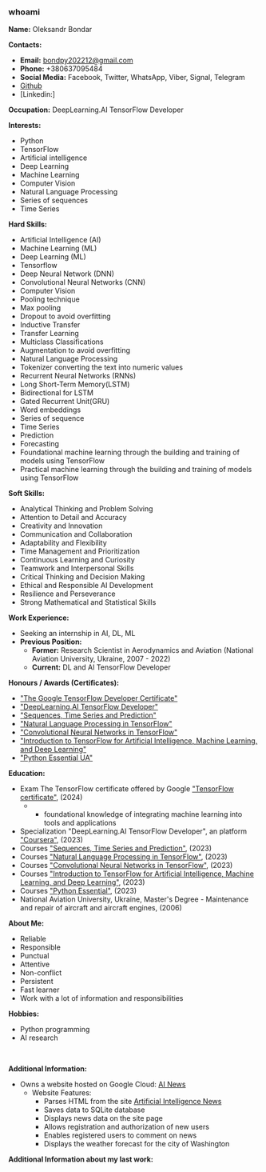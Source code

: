### whoami


**Name:** Oleksandr Bondar 

**Contacts:**
* **Email:** bondpy202212@gmail.com
* **Phone:** +380637095484
* **Social Media:** Facebook, Twitter, WhatsApp, Viber, Signal, Telegram
* [Github]( https://github.com/bondpy202212)
* [Linkedin:]


**Occupation:** DeepLearning.AI TensorFlow Developer  

**Interests:**
* Python
* TensorFlow
* Artificial intelligence 
* Deep Learning 
* Machine Learning 
* Computer Vision
* Natural Language Processing
* Series of sequences
* Time Series

**Hard Skills:**
* Artificial Intelligence (AI)
* Machine Learning (ML)
* Deep Learning (ML)
* Tensorflow
* Deep Neural Network (DNN)
* Convolutional Neural Networks (CNN)
* Computer Vision
* Pooling technique
* Max pooling
* Dropout to avoid overfitting
* Inductive Transfer
* Transfer Learning
* Multiclass Classifications
* Augmentation to avoid overfitting
* Natural Language Processing
* Tokenizer converting the text into numeric values
* Recurrent Neural Networks (RNNs)
* Long Short-Term Memory(LSTM)
* Bidirectional for LSTM
* Gated Recurrent Unit(GRU)
* Word embeddings
* Series of sequence
* Time Series
* Prediction
* Forecasting
* Foundational machine learning through the building and training of models using TensorFlow
* Practical machine learning through the building and training of models using TensorFlow

**Soft Skills:**
* Analytical Thinking and Problem Solving
* Attention to Detail and Accuracy
* Creativity and Innovation
* Communication and Collaboration
* Adaptability and Flexibility
* Time Management and Prioritization
* Continuous Learning and Curiosity
* Teamwork and Interpersonal Skills
* Critical Thinking and Decision Making
* Ethical and Responsible AI Development
* Resilience and Perseverance
* Strong Mathematical and Statistical Skills


**Work Experience:**  
* Seeking an internship in AI,  DL,  ML
* **Previous Position:**
  * **Former:** Research Scientist in Aerodynamics and Aviation (National Aviation University, Ukraine, 2007 - 2022)
  * **Current:**  DL and AI  TensorFlow Developer

**Honours / Awards (Certificates):**
* ["The Google TensorFlow Developer Certificate"](https://www.credential.net/a05c1f58-662c-4551-a2aa-567c188f7556)
* ["DeepLearning.AI TensorFlow Developer"](https://coursera.org/share/57dd1debf3232d4752db67d75ed8d51b)
* ["Sequences, Time Series and Prediction"](https://coursera.org/share/a2d99c0589dba0b36384b5dd35653628)
* ["Natural Language Processing in TensorFlow"](https://coursera.org/share/9e09b10a498bc9de624c5124094963ab)
* ["Convolutional Neural Networks in TensorFlow"](https://coursera.org/share/36402e80133bef8d5cc8b56b923edf7f)
* ["Introduction to TensorFlow for Artificial Intelligence, Machine Learning, and Deep Learning"](https://coursera.org/share/c9bed23cab7ebfe7ee5eacc683b6caf6)
* ["Python Essential UA"](https://testprovider.com/ua/search-certificate/TP10093516)

**Education:**
* Exam The TensorFlow certificate offered by Google ["TensorFlow certificate"](https://www.tensorflow.org/certificate), (2024)
  *  - foundational knowledge of integrating machine learning into tools and applications
* Specialization "DeepLearning.AI TensorFlow Developer", an platform ["Coursera"](https://www.coursera.org), (2023)
*  Courses ["Sequences, Time Series and Prediction"](https://www.coursera.org/learn/tensorflow-sequences-time-series-and-prediction), (2023)
*  Courses ["Natural Language Processing in TensorFlow"](https://www.coursera.org/learn/natural-language-processing-tensorflow), (2023)
*  Courses ["Convolutional Neural Networks in TensorFlow"](https://www.coursera.org/learn/convolutional-neural-networks-tensorflow), (2023)
*  Courses ["Introduction to TensorFlow for Artificial Intelligence, Machine Learning, and Deep Learning"](https://www.coursera.org/learn/introduction-tensorflow), (2023)
*  Courses ["Python Essential"](https://itvdn.com/ua/video/python-essential), (2023)
*  National Aviation University, Ukraine, Master's Degree - Maintenance and repair of aircraft and aircraft engines, (2006)


**About Me:**
* Reliable
* Responsible
* Punctual
* Attentive
* Non-conflict 
* Persistent
* Fast learner
* Work with a lot of information and responsibilities


**Hobbies:**
* Python programming
* AI research
<br>

**Additional Information:**

* Owns a website hosted on Google Cloud: [AI News](https://35.197.36.43)
  * Website Features:
    * Parses HTML from the site [Artificial Intelligence News](https://www.artificialintelligence-news.com)
    * Saves data to SQLite database
    * Displays news data on the site page
    * Allows registration and authorization of new users
    * Enables registered users to comment on news
    * Displays the weather forecast for the city of Washington

**Additional Information about my last work:**

<!--
**bondpy202212/bondpy202212** is a ✨ _special_ ✨ repository because its `README.md` (this file) appears on your GitHub profile.

Here are some ideas to get you started:

- 🔭 I’m currently working on ...
- 🌱 I’m currently learning ...
- 👯 I’m looking to collaborate on ...
- 🤔 I’m looking for help with ...
- 💬 Ask me about ...
- 📫 How to reach me: ...
- 😄 Pronouns: ...
- ⚡ Fun fact: ...
-->
